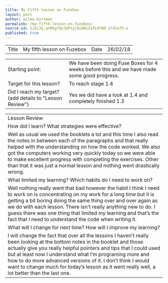 ```yaml
---
title: My Fifth lesson on Fuzebox
layout: post
author: milen.kortman
permalink: /my-fifth-lesson-on-fuzebox/
source-id: 1jOiJq_qtMSgfQnJUPtyj9z6WiZiPLHTNO_zl91e75-o
published: true
---
```

<table>
  <tr>
    <td>Title</td>
    <td>My fifth lesson on Fuzebox</td>
    <td>Date</td>
    <td>26/02/18</td>
  </tr>
</table>


<table>
  <tr>
    <td>Starting point:</td>
    <td>We have been doing Fuse Boxes for 4 weeks before this and we have made some good progress.</td>
  </tr>
  <tr>
    <td>Target for this lesson?</td>
    <td>To reach stage 1.4</td>
  </tr>
  <tr>
    <td>Did I reach my target? 
(add details to "Lesson Review")</td>
    <td>Yes we did have a look at 1.4 and completely finished 1.3</td>
  </tr>
</table>


<table>
  <tr>
    <td>Lesson Review</td>
  </tr>
  <tr>
    <td>How did I learn? What strategies were effective? </td>
  </tr>
  <tr>
    <td>Well as usual we used the booklets a lot and this time I also read the notes in between each of the paragraphs and that really helped with the understanding on how the code worked. We also got the computers working very quickly today so we were able to make excellent progress with completing the exercises. Other than that it was just a normal lesson and nothing went drastically wrong.</td>
  </tr>
  <tr>
    <td>What limited my learning? Which habits do I need to work on? </td>
  </tr>
  <tr>
    <td>Well nothing really went that bad however the habit I think I need to work on is concentrating on my work for a long time but it is getting a bit boring doing the same thing over and over again as we do with each lesson. There isn't really anything new to do. I guess there was one thing that limited my learning and that’s the fact that I need to understand the code when writing it.</td>
  </tr>
  <tr>
    <td>What will I change for next time? How will I improve my learning?</td>
  </tr>
  <tr>
    <td>I will change the fact that over all the lessons I haven’t really been looking at the bottom notes in the booklet and those actually give you really helpful pointers and tips that I could used but at least now I understand what I’m programing more and how to do more advanced versions of it. I don’t think I would want to change much for today’s lesson as it went really well, a lot better than the last one.</td>
  </tr>
</table>


